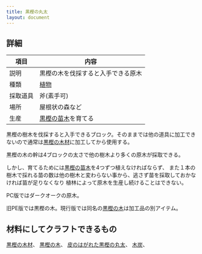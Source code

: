 ```yaml
---
title: 黒樫の丸太
layout: document
---
```

## 詳細

|項目|内容|
|---|---|
|説明|黒樫の木を伐採すると入手できる原木|
|種類|[植物](植物)|
|採取道具|斧(素手可)|
|場所|屋根状の森など|
|生産|[黒樫の苗木](黒樫の苗木)を育てる|

黒樫の樹木を伐採すると入手できるブロック。そのままでは他の道具に加工できないので通常は[黒樫の木材](黒樫の木材)に加工してから使用する。

黒樫の木の幹は4ブロックの太さで他の樹木より多くの原木が採取できる。

しかし、育てるためには[黒樫の苗木](黒樫の苗木)を4つずつ植えなければならず、
また１本の樹木で採れる苗の数は他の樹木と変わらない事から、逃さず苗を採取しておかなければ苗が足りなくなり
植林によって原木を生産し続けることはできない。

PC版ではダークオークの原木。

旧PE版では黒樫の木。現行版では同名の[黒樫の木](黒樫の木)は加工品の別アイテム。

## 材料にしてクラフトできるもの

[黒樫の木材](黒樫の木材)、
[黒樫の木](黒樫の木)、
[皮のはがれた黒樫の丸太](皮のはがれた黒樫の丸太)、
[木炭](木炭)、
